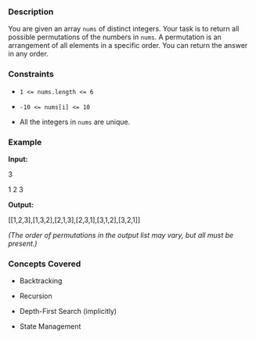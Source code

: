 ### Description
You are given an array `nums` of distinct integers. Your task is to return all possible permutations of the numbers in `nums`. A permutation is an arrangement of all elements in a specific order. You can return the answer in any order.

### Constraints
* `1 <= nums.length <= 6`
* `-10 <= nums[i] <= 10`
* All the integers in `nums` are unique.

### Example
**Input:**

3
1 2 3


**Output:**

[[1,2,3],[1,3,2],[2,1,3],[2,3,1],[3,1,2],[3,2,1]]

*(The order of permutations in the output list may vary, but all must be present.)*

### Concepts Covered
*   Backtracking
*   Recursion
*   Depth-First Search (implicitly)
*   State Management
